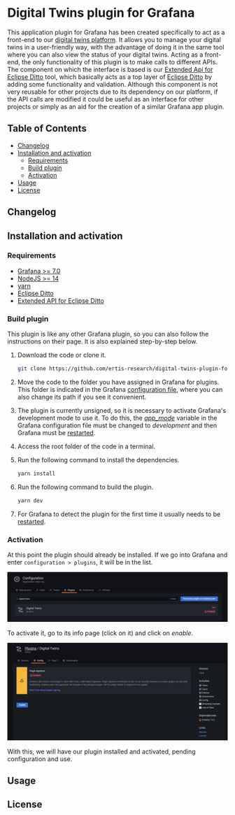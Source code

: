# Digital Twins plugin for Grafana

This application plugin for Grafana has been created specifically to act as a front-end to our [digital twins platform](https://github.com/ertis-research/digital-twins-platform). It allows you to manage your digital twins in a user-friendly way, with the advantage of doing it in the same tool where you can also view the status of your digital twins. Acting as a front-end, the only functionality of this plugin is to make calls to different APIs. The component on which the interface is based is our [Extended Api for Eclipse Ditto](https://github.com/ertis-research/extended-api-for-eclipse-ditto) tool, which basically acts as a top layer of [Eclipse Ditto](https://www.eclipse.org/ditto/) by adding some functionality and validation. Although this component is not very reusable for other projects due to its dependency on our platform, if the API calls are modified it could be useful as an interface for other projects or simply as an aid for the creation of a similar Grafana app plugin.

## Table of Contents
- [Changelog](#changelog)
- [Installation and activation](#installation-and-activation)
   - [Requirements](#requirements)
   - [Build plugin](#build-plugin)
   - [Activation](#activation)
- [Usage](#usage)
- [License](#license)

## Changelog

## Installation and activation

### Requirements
- [Grafana >= 7.0](https://grafana.com/)
- [NodeJS >= 14](https://nodejs.org/es/)
- [yarn](https://yarnpkg.com/)
- [Eclipse Ditto](https://www.eclipse.org/ditto/)
- [Extended API for Eclipse Ditto](https://github.com/ertis-research/extended-api-for-eclipse-ditto)

### Build plugin

This plugin is like any other Grafana plugin, so you can also follow the instructions on their page. It is also explained step-by-step below.

1. Download the code or clone it.
   ```bash
   git clone https://github.com/ertis-research/digital-twins-plugin-for-grafana.git
   ```
2. Move the code to the folder you have assigned in Grafana for plugins. This folder is indicated in the Grafana [configuration file](https://grafana.com/docs/grafana/v9.0/setup-grafana/configure-grafana/#plugins), where you can also change its path if you see it convenient. 

3. The plugin is currently unsigned, so it is necessary to activate Grafana's development mode to use it. To do this, the [*app_mode*](https://grafana.com/docs/grafana/latest/setup-grafana/configure-grafana/#app_mode) variable in the Grafana configuration file must be changed to *development* and then Grafana must be [restarted](https://grafana.com/docs/grafana/v9.0/setup-grafana/restart-grafana/).

4. Access the root folder of the code in a terminal.

5. Run the following command to install the dependencies. 
   ```bash
   yarn install
   ```

6. Run the following command to build the plugin.
   ```bash
   yarn dev
   ```
7. For Grafana to detect the plugin for the first time it usually needs to be [restarted](https://grafana.com/docs/grafana/v9.0/setup-grafana/restart-grafana/).

### Activation

At this point the plugin should already be installed. If we go into Grafana and enter `configuration > plugins`, it will be in the list. 

![Plugin in list](src/img/readme/plugins-list.JPG)

To activate it, go to its info page (click on it) and click on *enable*.

![Enable button](src/img/readme/enable-button.JPG)

With this, we will have our plugin installed and activated, pending configuration and use.

## Usage

## License
